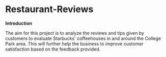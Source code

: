# Restaurant-Reviews
**Introduction**

The aim for this project is to analyze the reviews and tips given by customers to evaluate Starbucks' coffeehouses in and around the College Park area. This will further help the business to improve customer satisfaction based on the feedback provided.
